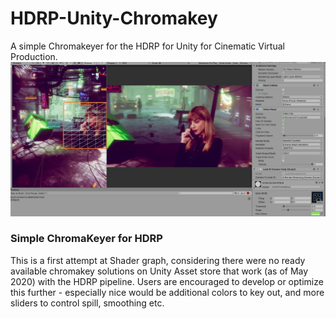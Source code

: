 # HDRP-Unity-Chromakey
A simple Chromakeyer for the HDRP for Unity for Cinematic Virtual Production. 
<img src="Chroma_keyHDRP_interact.JPG">
### Simple ChromaKeyer for HDRP
This is a first attempt at Shader graph, considering there were no ready available chromakey solutions on Unity Asset store that work (as of May 2020) with the HDRP pipeline.
Users are encouraged to develop or optimize this further - especially nice would be additional colors to key out, and more sliders to control spill, smoothing etc.
